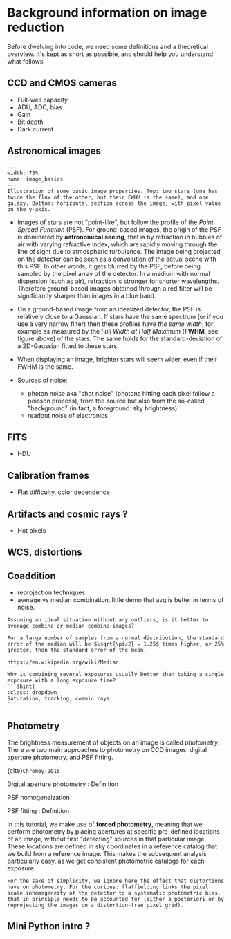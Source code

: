 # Background information on image reduction

Before dwelving into code, we need some definitions and a theoretical overview. It's kept as short as possible, and should help you understand what follows.


## CCD and CMOS cameras

* Full-well capacity
* ADU, ADC, bias
* Gain
* Bit depth
* Dark current

## Astronomical images

```{figure} ./figures/image_basics.png
---
width: 75%
name: image_basics
---
Illustration of some basic image properties. Top: two stars (one has twice the flux of the other, but their FWHM is the same), and one galaxy. Bottom: horizontal section across the image, with pixel value on the y-axis.
```

* Images of stars are not "point-like", but follow the profile of the *Point Spread Function* (PSF). For ground-based images, the origin of the PSF is dominated by **astronomical seeing**, that is by refraction in bubbles of air with varying refractive index, which are rapidly moving through the line of sight due to atmospheric turbulence. The image being projected on the detector can be seen as a convolution of the actual scene with this PSF. In other words, it gets blurred by the PSF, before being sampled by the pixel array of the detector. In a medium with normal dispersion (such as air), refraction is stronger for shorter wavelengths. Therefore ground-based images obtained through a red filter will be significantly sharper than images in a blue band.


* On a ground-based image from an idealized detector, the PSF is relatively close to a Gaussian. If stars have the same spectrum (or if you use a very narrow filter) then these profiles have *the same width*, for example as measured by the *Full Width at Half Maximum* (**FWHM**, see figure above) of the stars. The same holds for the standard-deviation of a 2D-Gaussian fitted to these stars.

* When displaying an image, brighter stars will seem wider, even if their FWHM is the same.

* Sources of noise: 
    * photon noise aka "shot noise" (photons hitting each pixel follow a poisson process), from the source but also from the so-called "background" (in fact, a foreground: sky brightness).
    * readout noise of electronics



## FITS

* HDU

## Calibration frames

* Flat difficulty, color dependence

## Artifacts and cosmic rays ?

* Hot pixels

## WCS, distortions

## Coaddition


* reprojection techniques
* average vs median combination, little demo that avg is better in terms of noise.


```{sidebar} Average or median?
Assuming an ideal situation without any outliers, is it better to average-combine or median-combine images?

For a large number of samples from a normal distribution, the standard error of the median will be $\sqrt{\pi/2} = 1.25$ times higher, or 25% greater, than the standard error of the mean.

https://en.wikipedia.org/wiki/Median
```

````{admonition} Question
Why is combining several exposures usually better than taking a single exposure with a long exposure time?
```{hint}
:class: dropdown
Saturation, tracking, cosmic rays
```
````


## Photometry

The brightness measurement of objects on an image is called *photometry*. There are two main approaches to photometry on CCD images: digital aperture photometry, and PSF fitting.


{cite}`Chromey:2016`


Digital aperture photometry
: Definition

  PSF homogeneization

PSF fitting
: Definition

In this tutorial, we make use of **forced photometry**, meaning that we perform photometry by placing apertures at specific pre-defined locations of an image, without first "detecting" sources in that particular image. These locations are defined in sky coordinates in a reference catalog that we build from a reference image. This makes the subsequent analysis particularly easy, as we get consistent photometric catalogs for each exposure.


```{note}
For the sake of simplicity, we ignore here the effect that distortions have on photometry. For the curious: flatfielding links the pixel scale inhomogeneity of the detector to a systematic photometric bias, that in principle needs to be accounted for (either a posteriori or by reprojecting the images on a distortion-free pixel grid).
```

## Mini Python intro ? 


